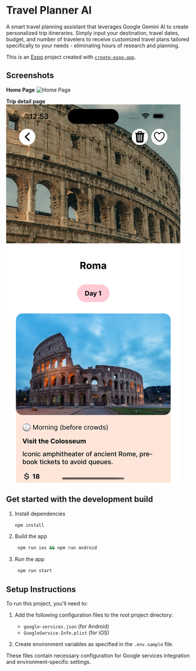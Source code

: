 # Travel Planner AI

A smart travel planning assistant that leverages Google Gemini AI to create personalized trip itineraries. Simply input your destination, travel dates, budget, and number of travelers to receive customized travel plans tailored specifically to your needs - eliminating hours of research and planning.

This is an [Expo](https://expo.dev) project created with [`create-expo-app`](https://www.npmjs.com/package/create-expo-app).

## Screenshots

**Home Page**
![Home Page](wiki/images/home_page.png)

**Trip detail page**
![Trip Detail Page](wiki/images/trip_detail_page.png)

## Get started with the development build

1. Install dependencies

   ```bash
   npm install
   ```

2. Build the app

   ```bash
    npm run ios && npm run android
   ```

3. Run the app

   ```bash
    npm run start
   ```

## Setup Instructions

To run this project, you'll need to:

1. Add the following configuration files to the root project directory:

   - `google-services.json` (for Android)
   - `GoogleService-Info.plist` (for iOS)

2. Create environment variables as specified in the `.env.sample` file.

These files contain necessary configuration for Google services integration and environment-specific settings.
